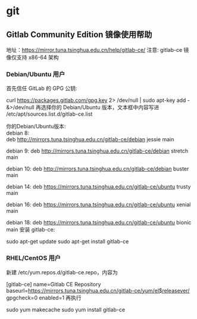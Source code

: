 # git
## Gitlab Community Edition 镜像使用帮助 
地址：https://mirror.tuna.tsinghua.edu.cn/help/gitlab-ce/ 
注意: gitlab-ce 镜像仅支持 x86-64 架构 

### Debian/Ubuntu 用户 
首先信任 GitLab 的 GPG 公钥: 

curl https://packages.gitlab.com/gpg.key 2> /dev/null | sudo apt-key add - &>/dev/null 
再选择你的 Debian/Ubuntu 版本，文本框中内容写进 /etc/apt/sources.list.d/gitlab-ce.list 

你的Debian/Ubuntu版本:  
debian 8:  
deb http://mirrors.tuna.tsinghua.edu.cn/gitlab-ce/debian jessie main 

debian 9: 
deb http://mirrors.tuna.tsinghua.edu.cn/gitlab-ce/debian stretch main

debian 10: 
deb http://mirrors.tuna.tsinghua.edu.cn/gitlab-ce/debian buster main

debian 14: 
deb https://mirrors.tuna.tsinghua.edu.cn/gitlab-ce/ubuntu trusty main

debian 16: 
deb https://mirrors.tuna.tsinghua.edu.cn/gitlab-ce/ubuntu xenial main

debian 18: 
deb https://mirrors.tuna.tsinghua.edu.cn/gitlab-ce/ubuntu bionic main
安装 gitlab-ce: 

sudo apt-get update 
sudo apt-get install gitlab-ce 

### RHEL/CentOS 用户 
新建 /etc/yum.repos.d/gitlab-ce.repo，内容为 

[gitlab-ce] 
name=Gitlab CE Repository 
baseurl=https://mirrors.tuna.tsinghua.edu.cn/gitlab-ce/yum/el$releasever/ 
gpgcheck=0 
enabled=1 
再执行 

sudo yum makecache 
sudo yum install gitlab-ce 
